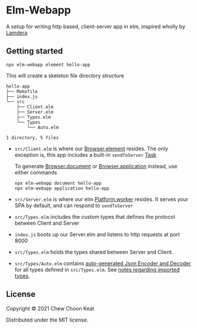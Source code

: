 # Elm-Webapp

A setup for writing http based, client-server app in elm, inspired wholly by [Lamdera](https://lamdera.app)
## Getting started

```
npx elm-webapp element hello-app
```

This will create a skeleton file directory structure

```
hello-app
├── Makefile
├── index.js
└── src
    ├── Client.elm
    ├── Server.elm
    ├── Types.elm
    └── Types
        └── Auto.elm

1 directory, 5 files
```

- `src/Client.elm` is where our [Browser.element](https://package.elm-lang.org/packages/elm/browser/latest/Browser#element) resides. The only exception is, this app includes a built-in `sendToServer` [Task](https://package.elm-lang.org/packages/elm/core/latest/Task)

    To generate [Browser.document](https://package.elm-lang.org/packages/elm/browser/latest/Browser#document) or [Browser.application](https://package.elm-lang.org/packages/elm/browser/latest/Browser#application) instead, use either commands
    ```
    npx elm-webapp document hello-app
    npx elm-webapp application hello-app
    ```

- `src/Server.elm` is where our elm [Platform.worker](https://package.elm-lang.org/packages/elm/core/latest/Platform#worker) resides. It serves your SPA by default, and can respond to `sendToServer`
- `src/Types.elm` includes the custom types that defines the protocol between Client and Server
- `index.js` boots up our Server.elm and listens to http requests at port 8000
- `src/Types.elm` holds the types shared between Server and Client.
- `src/Types/Auto.elm` contains [auto-generated Json Encoder and Decoder](https://github.com/choonkeat/elm-auto-encoder-decoder) for all types defined in `src/Types.elm`. See [notes regarding imported types](https://github.com/choonkeat/elm-auto-encoder-decoder#dont-be-alarmed-with-i-cannot-find--variable-compiler-errors).
## License

Copyright © 2021 Chew Choon Keat

Distributed under the MIT license.
